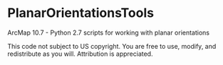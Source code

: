 # PlanarOrientationsTools
ArcMap 10.7 - Python 2.7 scripts for working with planar orientations

This code not subject to US copyright. You are free to use, modify, and redistribute as you will. Attribution is appreciated. 
